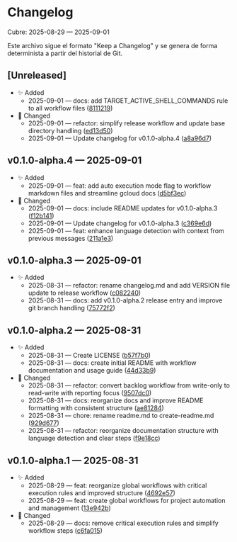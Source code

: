 # Changelog

Cubre: 2025-08-29 — 2025-09-01

Este archivo sigue el formato "Keep a Changelog" y se genera de forma determinista a partir del historial de Git.

## [Unreleased]

- ✨ Added
  - 2025-09-01 — docs: add TARGET_ACTIVE_SHELL_COMMANDS rule to all workflow files ([8111219](https://github.com/mayeco/patagonia/commit/8111219))
- 🔄 Changed
  - 2025-09-01 — refactor: simplify release workflow and update base directory handling ([ed13d50](https://github.com/mayeco/patagonia/commit/ed13d50))
  - 2025-09-01 — Update changelog for v0.1.0-alpha.4 ([a8a96d7](https://github.com/mayeco/patagonia/commit/a8a96d7))

## v0.1.0-alpha.4 — 2025-09-01

- ✨ Added
  - 2025-09-01 — feat: add auto execution mode flag to workflow markdown files and streamline gcloud docs ([d5bf3ec](https://github.com/mayeco/patagonia/commit/d5bf3ec))
- 🔄 Changed
  - 2025-09-01 — docs: include README updates for v0.1.0-alpha.3 ([f12b141](https://github.com/mayeco/patagonia/commit/f12b141))
  - 2025-09-01 — Update changelog for v0.1.0-alpha.3 ([c369e6d](https://github.com/mayeco/patagonia/commit/c369e6d))
  - 2025-09-01 — feat: enhance language detection with context from previous messages ([211a1e3](https://github.com/mayeco/patagonia/commit/211a1e3))

## v0.1.0-alpha.3 — 2025-09-01

- ✨ Added
  - 2025-08-31 — refactor: rename changelog.md and add VERSION file update to release workflow ([c082240](https://github.com/mayeco/patagonia/commit/c082240))
  - 2025-08-31 — docs: add v0.1.0-alpha.2 release entry and improve git branch handling ([75772f2](https://github.com/mayeco/patagonia/commit/75772f2))

## v0.1.0-alpha.2 — 2025-08-31

- ✨ Added
  - 2025-08-31 — Create LICENSE ([b57f7b0](https://github.com/mayeco/patagonia/commit/b57f7b0))
  - 2025-08-31 — docs: create initial README with workflow documentation and usage guide ([44d33b9](https://github.com/mayeco/patagonia/commit/44d33b9))
- 🔄 Changed
  - 2025-08-31 — refactor: convert backlog workflow from write-only to read-write with reporting focus ([9507dc0](https://github.com/mayeco/patagonia/commit/9507dc0))
  - 2025-08-31 — docs: reorganize docs and improve README formatting with consistent structure ([ae81284](https://github.com/mayeco/patagonia/commit/ae81284))
  - 2025-08-31 — chore: rename readme.md to create-readme.md ([929d677](https://github.com/mayeco/patagonia/commit/929d677))
  - 2025-08-31 — refactor: reorganize documentation structure with language detection and clear steps ([f9e18cc](https://github.com/mayeco/patagonia/commit/f9e18cc))

## v0.1.0-alpha.1 — 2025-08-31

- ✨ Added
  - 2025-08-29 — feat: reorganize global workflows with critical execution rules and improved structure ([4692e57](https://github.com/mayeco/patagonia/commit/4692e57))
  - 2025-08-29 — feat: create global workflows for project automation and management ([13e942b](https://github.com/mayeco/patagonia/commit/13e942b))
- 🔄 Changed
  - 2025-08-29 — docs: remove critical execution rules and simplify workflow steps ([c6fa015](https://github.com/mayeco/patagonia/commit/c6fa015))
